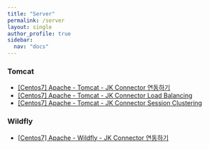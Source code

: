 ```yaml
---
title: "Server"
permalink: /server
layout: single
author_profile: true
sidebar:
  nav: "docs"
---
```


### Tomcat

* [[Centos7] Apache - Tomcat - JK Connector 연동하기](/server/web-apacheconnectortomcat)
* [[Centos7] Apache - Tomcat - JK Connector Load Balancing](/server/web-tomcatloadbalance)
* [[Centos7] Apache - Tomcat - JK Connector Session Clustering](/server/web-tomcatsessionclustering)

### Wildfly

* [[Centos7] Apache - Wildfly - JK Connector 연동하기](/server/web-apacheconnectorwildfly)
